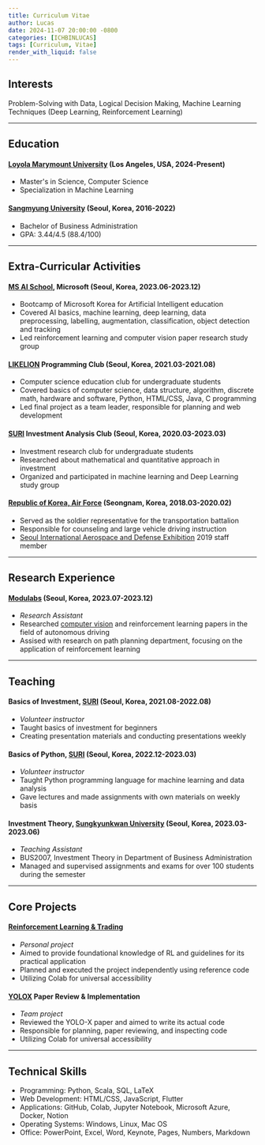 ```yaml
---
title: Curriculum Vitae
author: Lucas
date: 2024-11-07 20:00:00 -0800
categories: [ICHBINLUCAS]
tags: [Curriculum, Vitae]
render_with_liquid: false
---
```


## Interests

Problem-Solving with Data, Logical Decision Making, Machine Learning Techniques (Deep Learning, Reinforcement Learning)

---

## Education

#### [Loyola Marymount University](https://www.lmu.edu/) (Los Angeles, USA, 2024-Present)

- Master's in Science, Computer Science
- Specialization in Machine Learning

#### [Sangmyung University](https://www.smu.ac.kr/eng1/index.do) (Seoul, Korea, 2016-2022)

- Bachelor of Business Administration
- GPA: 3.44/4.5 (88.4/100)

---

## Extra-Curricular Activities

#### [MS AI School](https://msaischool.kr/), Microsoft (Seoul, Korea, 2023.06-2023.12)

- Bootcamp of Microsoft Korea for Artificial Intelligent education
- Covered AI basics, machine learning, deep learning, data preprocessing, labelling, augmentation,
classification, object detection and tracking
- Led reinforcement learning and computer vision paper research study group

#### [LIKELION](https://us.likelion.net/) Programming Club (Seoul, Korea, 2021.03-2021.08)

- Computer science education club for undergraduate students
- Covered basics of computer science, data structure, algorithm, discrete math, hardware and
software, Python, HTML/CSS, Java, C programming
- Led final project as a team leader, responsible for planning and web development

#### [SURI](https://cafe.naver.com/suricafe) Investment Analysis Club (Seoul, Korea, 2020.03-2023.03)

- Investment research club for undergraduate students
- Researched about mathematical and quantitative approach in investment
- Organized and participated in machine learning and Deep Learning study group

#### [Republic of Korea, Air Force](https://rokaf.airforce.mil.kr/sites/airforce/index.do) (Seongnam, Korea, 2018.03-2020.02)

- Served as the soldier representative for the transportation battalion
- Responsible for counseling and large vehicle driving instruction
- [Seoul International Aerospace and Defense Exhibition](https://seouladex.com/en/public/seoul-adex/overview.php) 2019 staff member

---

## Research Experience

#### [Modulabs](https://modulabs.co.kr/apply_lab/) (Seoul, Korea, 2023.07-2023.12)

- *Research Assistant*
- Researched [computer vision](https://github.com/ICHBINLUCASKIM/ComputerVision/tree/main/PaperReview/PV-RCNN) and reinforcement learning papers in the field of autonomous driving
- Assised with research on path planning department, focusing on the application of reinforcement learning

---

## Teaching

#### Basics of Investment, [SURI](https://cafe.naver.com/suricafe) (Seoul, Korea, 2021.08-2022.08)

- *Volunteer instructor*
- Taught basics of investment for beginners
- Creating presentation materials and conducting presentations weekly

#### Basics of Python, [SURI](https://cafe.naver.com/suricafe) (Seoul, Korea, 2022.12-2023.03)

- *Volunteer instructor*
- Taught Python programming language for machine learning and data analysis
- Gave lectures and made assignments with own materials on weekly basis

#### Investment Theory, [Sungkyunkwan University](https://eng.skku.edu/eng/index.do) (Seoul, Korea, 2023.03-2023.06)

- *Teaching Assistant*
- BUS2007, Investment Theory in Department of Business Administration
- Managed and supervised assignments and exams for over 100 students during the semester

---

## Core Projects

#### [Reinforcement Learning & Trading](https://colab.research.google.com/drive/1j0KudLu2bKSdPSdCrqFr9ycncw9CIbEc?usp=sharing)

- *Personal project*
- Aimed to provide foundational knowledge of RL and guidelines for its practical application 
- Planned and executed the project independently using reference code
- Utilizing Colab for universal accessibility

#### [YOLOX](https://colab.research.google.com/drive/1x9jkxH45_KS4XeMx0fZSA6Rimt7GPqMQ?usp=sharing) Paper Review & Implementation

- *Team project*
- Reviewed the YOLO-X paper and aimed to write its actual code 
- Responsible for planning, paper reviewing, and inspecting code 
- Utilizing Colab for universal accessibility

---

## Technical Skills

- Programming: Python, Scala, SQL, LaTeX
- Web Development: HTML/CSS, JavaScript, Flutter
- Applications: GitHub, Colab, Jupyter Notebook, Microsoft Azure, Docker, Notion
- Operating Systems: Windows, Linux, Mac OS
- Office: PowerPoint, Excel, Word, Keynote, Pages, Numbers, Markdown